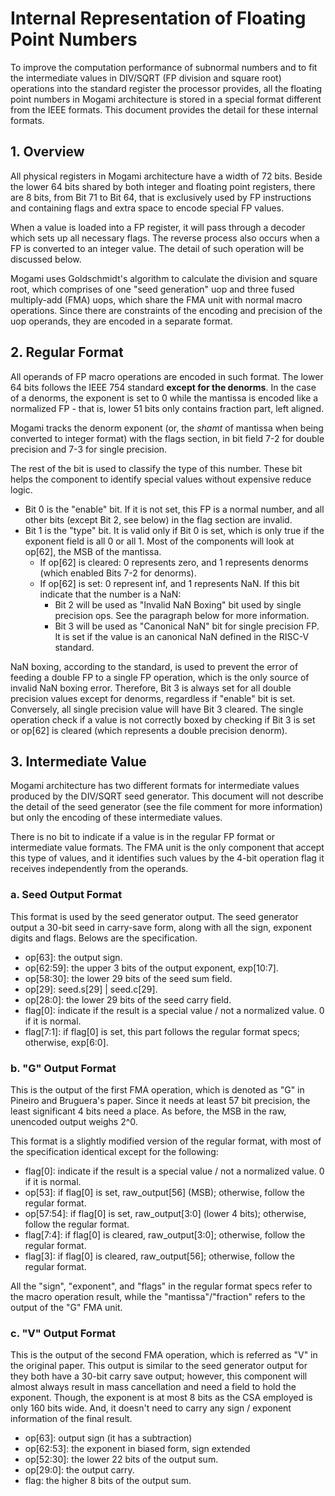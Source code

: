 # Internal Representation of Floating Point Numbers

To improve the computation performance of subnormal numbers and to fit the intermediate values in DIV/SQRT (FP division and square root) operations into the standard register the processor provides, all the floating point numbers in Mogami architecture is stored in a special format different from the IEEE formats. This document provides the detail for these internal formats.

## 1. Overview

All physical registers in Mogami architecture have a width of 72 bits. Beside the lower 64 bits shared by both integer and floating point registers, there are 8 bits, from Bit 71 to Bit 64, that is exclusively used by FP instructions and containing flags and extra space to encode special FP values.

When a value is loaded into a FP register, it will pass through a decoder which sets up all necessary flags. The reverse process also occurs when a FP is converted to an integer value. The detail of such operation will be discussed below.

Mogami uses Goldschmidt's algorithm to calculate the division and square root, which comprises of one "seed generation" uop and three fused multiply-add (FMA) uops, which share the FMA unit with normal macro operations. Since there are constraints of the encoding and precision of the uop operands, they are encoded in a separate format.

## 2. Regular Format

All operands of FP macro operations are encoded in such format. The lower 64 bits follows the IEEE 754 standard **except for the denorms**. In the case of a denorms, the exponent is set to 0 while the mantissa is encoded like a normalized FP - that is, lower 51 bits only contains fraction part, left aligned.

Mogami tracks the denorm exponent (or, the *shamt* of mantissa when being converted to integer format) with the flags section, in bit field 7-2 for double precision and 7-3 for single precision.

The rest of the bit is used to classify the type of this number. These bit helps the component to identify special values without expensive reduce logic.

* Bit 0 is the "enable" bit. If it is not set, this FP is a normal number, and all other bits (except Bit 2, see below) in the flag section are invalid.
* Bit 1 is the "type" bit. It is valid only if Bit 0 is set, which is only true if the exponent field is all 0 or all 1. Most of the components will look at op[62], the MSB of the mantissa.
  * If op[62] is cleared: 0 represents zero, and 1 represents denorms (which enabled Bits 7-2 for denorms).
  * If op[62] is set: 0 represent inf, and 1 represents NaN. If this bit indicate that the number is a NaN:
    * Bit 2 will be used as "Invalid NaN Boxing" bit used by single precision ops. See the paragraph below for more information.
    * Bit 3 will be used as "Canonical NaN" bit for single precision FP. It is set if the value is an canonical NaN defined in the RISC-V standard.

NaN boxing, according to the standard, is used to prevent the error of feeding a double FP to a single FP operation, which is the only source of invalid NaN boxing error. Therefore, Bit 3 is always set for all double precision values except for denorms, regardless if "enable" bit is set. Conversely, all single precision value will have Bit 3 cleared. The single operation check if a value is not correctly boxed by checking if Bit 3 is set or op[62] is cleared (which represents a double precision denorm).

## 3. Intermediate Value

Mogami architecture has two different formats for intermediate values produced by the DIV/SQRT seed generator. This document will not describe the detail of the seed generator (see the file comment for more information) but only the encoding of these intermediate values.

There is no bit to indicate if a value is in the regular FP format or intermediate value formats. The FMA unit is the only component that accept this type of values, and it identifies such values by the 4-bit operation flag it receives independently from the operands.

### a. Seed Output Format

This format is used by the seed generator output. The seed generator output a 30-bit seed in carry-save form, along with all the sign, exponent digits and flags. Belows are the specification.

* op[63]: the output sign.
* op[62:59]: the upper 3 bits of the output exponent, exp[10:7].
* op[58:30]: the lower 29 bits of the seed sum field.
* op[29]: seed.s[29] | seed.c[29].
* op[28:0]: the lower 29 bits of the seed carry field.
* flag[0]: indicate if the result is a special value / not a normalized value. 0 if it is normal.
* flag[7:1]: if flag[0] is set, this part follows the regular format specs; otherwise, exp[6:0].

### b. "G" Output Format

This is the output of the first FMA operation, which is denoted as "G" in Pineiro and Bruguera's paper. Since it needs at least 57 bit precision, the least significant 4 bits need a place. As before, the MSB in the raw, unencoded output weighs 2^0.

This format is a slightly modified version of the regular format, with most of the specification identical except for the following:

* flag[0]: indicate if the result is a special value / not a normalized value. 0 if it is normal.
* op[53]: if flag[0] is set, raw_output[56] (MSB); otherwise, follow the regular format.
* op[57:54]: if flag[0] is set, raw_output[3:0] (lower 4 bits); otherwise, follow the regular format.
* flag[7:4]: if flag[0] is cleared, raw_output[3:0]; otherwise, follow the regular format.
* flag[3]: if flag[0] is cleared, raw_output[56]; otherwise, follow the regular format.

All the "sign", "exponent", and "flags" in the regular format specs refer to the macro operation result, while the "mantissa"/"fraction" refers to the output of the "G" FMA unit.

### c. "V" Output Format

This is the output of the second FMA operation, which is referred as "V" in the original paper. This output is similar to the seed generator output for they both have a 30-bit carry save output; however, this component will almost always result in mass cancellation and need a field to hold the exponent. Though, the exponent is at most 8 bits as the CSA employed is only 160 bits wide. And, it doesn't need to carry any sign / exponent information of the final result.

* op[63]: output sign (it has a subtraction)
* op[62:53]: the exponent in biased form, sign extended
* op[52:30]: the lower 22 bits of the output sum.
* op[29:0]: the output carry.
* flag: the higher 8 bits of the output sum.
